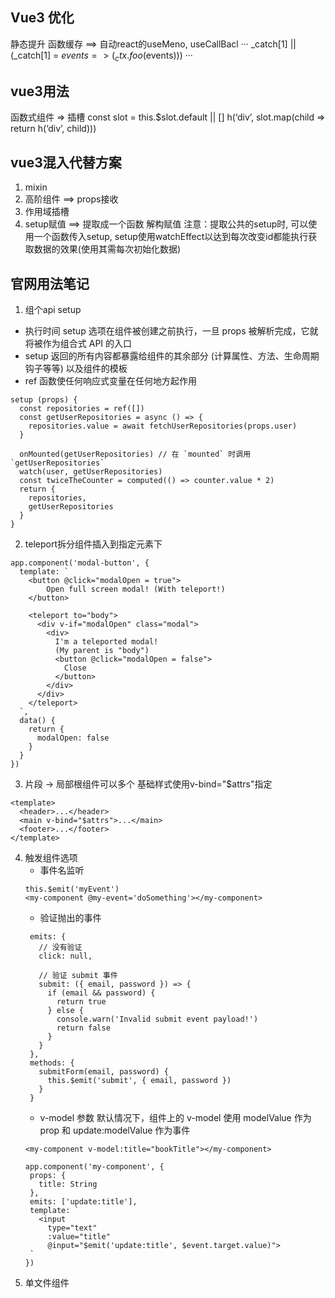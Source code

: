## Vue3 优化
静态提升
函数缓存 ==> 自动react的useMeno, useCallBacl
···
_catch[1] || (_catch[1] = $events => (_ctx.foo($events)))
···

## vue3用法
函数式组件  => 插槽 const slot = this.$slot.default || []   h(‘div’, slot.map(child => return h(‘div’, child)))

## vue3混入代替方案
1. mixin
2. 高阶组件 ==> props接收
3. 作用域插槽
4. setup赋值 ==> 提取成一个函数 解构赋值
	注意：提取公共的setup时, 可以使用一个函数传入setup, setup使用watchEffect以达到每次改变id都能执行获取数据的效果(使用其需每次初始化数据)





## 官网用法笔记
1. 组个api setup
- 执行时间  setup 选项在组件被创建之前执行，一旦 props 被解析完成，它就将被作为组合式 API 的入口
- setup 返回的所有内容都暴露给组件的其余部分 (计算属性、方法、生命周期钩子等等) 以及组件的模板
- ref 函数使任何响应式变量在任何地方起作用
```
setup (props) {
  const repositories = ref([])
  const getUserRepositories = async () => {
    repositories.value = await fetchUserRepositories(props.user)
  }

  onMounted(getUserRepositories) // 在 `mounted` 时调用 `getUserRepositories`
  watch(user, getUserRepositories)
  const twiceTheCounter = computed(() => counter.value * 2)
  return {
    repositories,
    getUserRepositories
  }
}
```

2. teleport拆分组件插入到指定元素下
```
app.component('modal-button', {
  template: `
    <button @click="modalOpen = true">
        Open full screen modal! (With teleport!)
    </button>

    <teleport to="body">
      <div v-if="modalOpen" class="modal">
        <div>
          I'm a teleported modal! 
          (My parent is "body")
          <button @click="modalOpen = false">
            Close
          </button>
        </div>
      </div>
    </teleport>
  `,
  data() {
    return { 
      modalOpen: false
    }
  }
})
```
3. 片段 -> 局部根组件可以多个 基础样式使用v-bind="$attrs"指定
```
<template>
  <header>...</header>
  <main v-bind="$attrs">...</main>
  <footer>...</footer>
</template>
```
4. 触发组件选项
   - 事件名监听 
    ```
    this.$emit('myEvent')
    <my-component @my-event='doSomething'></my-component>
    ```
   -  验证抛出的事件
    ```
     emits: {
       // 没有验证
       click: null,

       // 验证 submit 事件
       submit: ({ email, password }) => {
         if (email && password) {
           return true
         } else {
           console.warn('Invalid submit event payload!')
           return false
         }
       }
     },
     methods: {
       submitForm(email, password) {
         this.$emit('submit', { email, password })
       }
     }
    ```
    - v-model 参数 默认情况下，组件上的 v-model 使用 modelValue 作为 prop 和 update:modelValue 作为事件
    ```
    <my-component v-model:title="bookTitle"></my-component>

    app.component('my-component', {
     props: {
       title: String
     },
     emits: ['update:title'],
     template: `
       <input
         type="text"
         :value="title"
         @input="$emit('update:title', $event.target.value)">
     `
   })
    ```
5. 单文件组件 <script setup> 默认就就是async声明
    - 基本用法
      ```
         <script setup>
         import { ref } from 'vue'
         import MyComponent from './MyComponent.vue'  // 使用组件

         const count = ref(0) // 响应式

         </script>

         <template>
             <MyComponent />
             <button @click="count++">{{ count }}</button>
         </template>
      ```
    - 自定义指令
        ```
        <script setup>
        const vMyDirective = {
          beforeMount: (el) => {
            // 在元素上做些操作
          }
        }
        </script>
        <template>
          <h1 v-my-directive>This is a Heading</h1>
        </template>
        ```
    - defineProps和defineEmits 在 <script setup> 中必须使用 defineProps 和 defineEmits API 来声明 props 和 emits
        ```
        <script setup>
        const props = defineProps({
          foo: String
        })

        const emit = defineEmits(['change', 'delete'])
        // setup code
        </script>
        ```
    - defineExpose
      - 概念 使用 <script setup> 的组件是默认关闭的，也即通过模板 ref 或者 $parent 链获取到的组件的公开实例，不会暴露任何在 <script setup> 中声明的绑定。为了在 <script setup> 组件中明确要暴露出去的属性
      - 实例
        ```
        <script setup>
        import { ref } from 'vue'

        const a = 1
        const b = ref(2)

        defineExpose({
          a,
          b
        })
        </script>
        ```
6. style
    - scoped
      父组件的样式将不会泄露到子组件当中。不过，子组件的根节点会同时被父组件的作用域样式和子组件的作用域样式影响。这是有意为之的，这样父组件就可以设置子组件根节点的样式，以达到调整布局的目的
    - 深度选择器
      处于 scoped 样式中的选择器如果想要做更“深度”的选择，也即：影响到子组件，可以使用 :deep() 这个伪类
      ```
      <style scoped>
        .a :deep(.b) {
          /* ... */
        }
      </style>
      ```
    - 插槽选择器
        默认情况下，作用域样式不会影响到 <slot/> 渲染出来的内容，因为它们被认为是父组件所持有并传递进来的。使用 :slotted 伪类以确切地将插槽内容作为选择器的目标
    ```
    <style scoped>
      :slotted(div) {
        color: red;
      }
      </style>
    ```
    - 全局选择器
        如果想让其中一个样式规则应用到全局，比起另外创建一个 <style>，可以使用 :global 伪类来实现
    ```
    <style scoped>
      :global(.red) {
        color: red;
      }
    </style>
    ```
7. v-if 与 v-for 的优先级对比 3.x 版本中 v-if 总是优先于 v-for 生效
8. destroyed 生命周期选项被重命名为 unmounted、beforeDestroy 生命周期选项被重命名为 beforeUnmount
9. 强烈建议使用 emits 记录每个组件所触发的所有事件。
这尤为重要，因为我们移除了 .native 修饰符。任何未在 emits 中声明的事件监听器都会被算入组件的 $attrs，并将默认绑定到组件的根节点上
```
   // 对于向其父组件透传原生事件的组件来说，这会导致有两个事件被触发：
   <template>
     <button v-on:click="$emit('click', $event)">OK</button>
   </template>
   <script>
   export default {
     emits: [] // 不声明事件
   }
   </script>
   // 当一个父级组件拥有 click 事件的监听器时：
   <my-button v-on:click="handleClick"></my-button>
   该事件现在会被触发两次:
   一次来自 $emit()。
   另一次来自应用在根元素上的原生事件监听器。
```